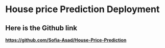 # House price Prediction Deployment

## Here is the Github link
**https://github.com/Sofia-Asad/House-Price-Prediction**

